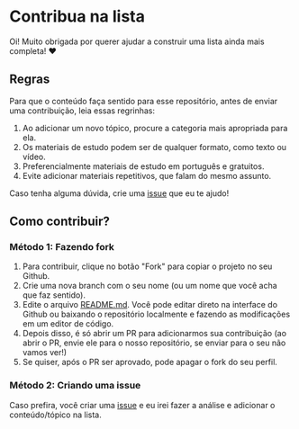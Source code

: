 # Contribua na lista

Oi! Muito obrigada por querer ajudar a construir uma lista ainda mais completa! ❤️

## Regras

Para que o conteúdo faça sentido para esse repositório, antes de enviar uma contribuição, leia essas regrinhas:

1. Ao adicionar um novo tópico, procure a categoria mais apropriada para ela. 
2. Os materiais de estudo podem ser de qualquer formato, como texto ou vídeo.
3. Preferencialmente materiais de estudo em português e gratuitos.
4. Evite adicionar materiais repetitivos, que falam do mesmo assunto.

Caso tenha alguma dúvida, crie uma [issue](https://github.com/BiancaPereira/ninja-em-css/issues) que eu te ajudo!

## Como contribuir?

### Método 1: Fazendo fork

1. Para contribuir, clique no botão "Fork" para copiar o projeto no seu Github.
2. Crie uma nova branch com o seu nome (ou um nome que você acha que faz sentido).
3. Edite o arquivo [README.md](README.md). Você pode editar direto na interface do Github ou baixando o repositório localmente e fazendo as modificações em um editor de código.
4. Depois disso, é só abrir um PR para adicionarmos sua contribuição (ao abrir o PR, envie ele para o nosso repositório, se enviar para o seu não vamos ver!)
5. Se quiser, após o PR ser aprovado, pode apagar o fork do seu perfil.

### Método 2: Criando uma issue

Caso prefira, você criar uma [issue](https://github.com/BiancaPereira/ninja-em-css/issues) e eu irei fazer a análise e adicionar o conteúdo/tópico na lista.
